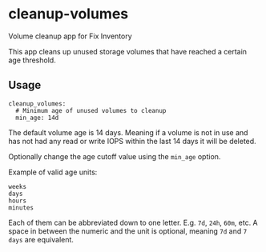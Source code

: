 # cleanup-volumes
Volume cleanup app for Fix Inventory

This app cleans up unused storage volumes that have reached a certain age threshold.

## Usage

```
cleanup_volumes:
  # Minimum age of unused volumes to cleanup
  min_age: 14d
```

The default volume age is 14 days. Meaning if a volume is not in use and has not had any read or write IOPS within the last 14 days it will be deleted.

Optionally change the age cutoff value using the `min_age` option.

Example of valid age units:

```
weeks
days
hours
minutes
```

Each of them can be abbreviated down to one letter. E.g. `7d`, `24h`, `60m`, etc. A space in between the numeric and the unit is optional, meaning `7d` and `7 days` are equivalent.
